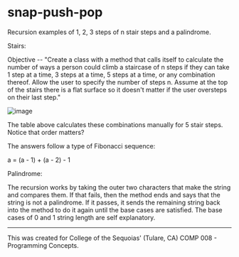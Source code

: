# snap-push-pop
Recursion examples of 1, 2, 3 steps of n stair steps and a palindrome.

Stairs:

Objective -- "Create a class with a method that calls itself to calculate the number of ways a person could climb a staircase of n steps if they can take 1 step at a time, 3 steps at a time, 5 steps at a time, or any combination thereof.    Allow the user to specify the number of steps n. Assume at the top of the stairs there is a flat surface so it doesn't matter if the user oversteps on their last step."

![image](https://user-images.githubusercontent.com/31526815/39289651-db608d36-48e1-11e8-962e-f94d3baa3d97.png)

The table above calculates these combinations manually for 5 stair steps.  Notice that order matters?  

The answers follow a type of Fibonacci sequence:

a = (a - 1) + (a - 2) - 1

Palindrome:

The recursion works by taking the outer two characters that make the string and compares them.  If that fails, then the method ends and says that the string is not a palindrome.  If it passes, it sends the remaining string back into the method to do it again until the base cases are satisfied.  The base cases of 0 and 1 string length are self explanatory.

---

This was created for College of the Sequoias' (Tulare, CA) COMP 008 - Programming Concepts.
